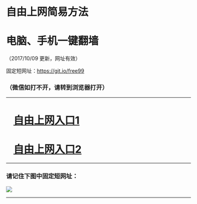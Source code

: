 ﻿# 自由上网简易方法

# 电脑、手机一键翻墙

（2017/10/09 更新，网址有效）

固定短网址：https://git.io/free99

### （微信如打不开，请转到浏览器打开）


***





# &nbsp;&nbsp; <a href="http://ft293811629.fwq-tz-1001.info/fwqtz01.html?t=100900126354 " target="_blank">自由上网入口1</a>
# &nbsp;&nbsp; <a href="http://ft757714269.fwq-tz-1002.info/fwqtz02.html?t=10090016353 " target="_blank">自由上网入口2</a>
***

### 请记住下图中固定短网址：

<img src="https://s3-us-west-2.amazonaws.com/fwq-1001/yjfq-20170905okok.png" /> 


***

